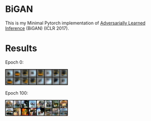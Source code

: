 # BiGAN
This is my Minimal Pytorch implementation of [Adversarially Learned Inference](https://arxiv.org/pdf/1606.00704.pdf) (BiGAN) (ICLR 2017).



# Results

Epoch 0:

<img src="./images/0_fake.png" width="200">

Epoch 100:

<img src="./images/100_fake.png" width="200">


